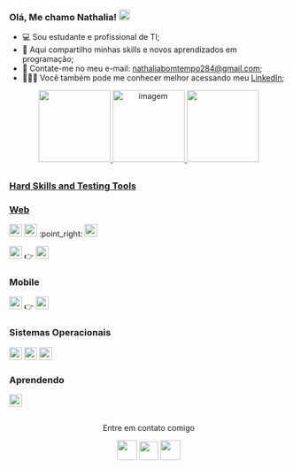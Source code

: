 ### Olá, Me chamo Nathalia! <img height="20em" src="https://user-images.githubusercontent.com/70415844/177430620-1a1a1149-ebb2-4862-b2da-18d4a517e1a1.jpg"> 

- 💻 Sou estudante e profissional de TI;
- 🥇 Aqui compartilho minhas skills e novos aprendizados em programação;
- :bell: Contate-me no meu e-mail: nathaliabomtempo284@gmail.com;
- 🙋🏻‍♀️ Você também pode me conhecer melhor acessando meu [LinkedIn](https://www.linkedin.com/in/nathalia-bomtempo/);

<div>
  <p align="center">
  <a href="https://github.com/NathaliaBomtemp">
  <img height="130em" src="https://github-readme-stats.vercel.app/api?username=NathaliaBomtemp&show_icons=true&theme=buefy&include_all_commits=true&count_private=true"/>
  <img align="top-right" height="130em" alt="imagem" src="https://user-images.githubusercontent.com/70415844/163290236-c9196569-d5ff-4b63-9b41-dfc82a27d027.png">

  <img height="130em" src="https://github-readme-stats.vercel.app/api/top-langs/?username=NathaliaBomtemp&layout=compact&langs_count=7&theme=buefy"/>   
</div>   
    
  
 ## 
  ### Hard Skills and Testing Tools   
     
  ### Web
    
 <div> 
   <img height="23" src="https://img.shields.io/badge/JavaScript-F7DF1E?style=for-the-badge&logo=javascript&logoColor=black"></a>
   <img height="23" src="https://img.shields.io/badge/TypeScript-007ACC?style=for-the-badge&logo=typescript&logoColor=white" target="_blank"></a> 
  :point_right: <img height="23" src="https://img.shields.io/badge/Cypress-black?style=for-the-badge&logo=cypress&logoColor=white"></a> 
 
   <img height="23" src="https://img.shields.io/badge/Java-ED8B00?style=for-the-badge&logo=java&logoColor=white" target="_blank"></a> :point_right: <img    height="23" src="https://img.shields.io/badge/Selenium WebDriver -26ca32?style=for-the-badge&logoColor=white" target="_blank"></a> 
 
 
  ### Mobile
 
  <img height="23" src="https://img.shields.io/badge/Java-ED8B00?style=for-the-badge&logo=java&logoColor=white" target="_blank"></a> :point_right:	<img height="23" src="https://img.shields.io/badge/Appium-7d4ea6?style=for-the-badge&logoColor=white" target="_blank"></a>
 
  ### Sistemas Operacionais

  <img height="23" src="https://img.shields.io/badge/Windows-171773?style=for-the-badge&logo=windows&logoColor=white" target="_blank"></a> 
  <img height="23" src="https://img.shields.io/badge/Linux-Ubuntu-E95420?style=for-the-badge&logo=ubuntu&logoColor=white" target="_blank"></a> <img height="23" src="https://img.shields.io/badge/Android-3DDC84?style=for-the-badge&logo=android&logoColor=white" target="_blank"></a> 
 

   ###  Aprendendo 
  <img height="23" src="https://img.shields.io/badge/Ruby-CC342D?style=for-the-badge&logo=ruby&logoColor=white" target="_blank"></a>    
 <div>   
 
 ## 
 <div> 
 <p align="center"> Entre em contato comigo </>


  <p align="center"> <a href="https://www.linkedin.com/in/nathalia-bomtempo/" target="_blank">
  <img height="36" src="https://user-images.githubusercontent.com/70415844/179119230-354efe27-2274-4fa6-8481-d55070d318f7.svg" target="_blank"></a>
 
  <a href="https://github.com/NathaliaBomtemp">
  <img height="34" src="https://user-images.githubusercontent.com/70415844/179119283-522b4ecb-d605-4752-870e-d42a278f074c.svg"></a>
  
   <a href="https://www.instagram.com/nath_bomtempo/" target="_blank">
  <img height="36" src="https://user-images.githubusercontent.com/70415844/179282806-615720a0-2d85-4edf-b703-8d9e0528a948.svg"></a>
</div>

